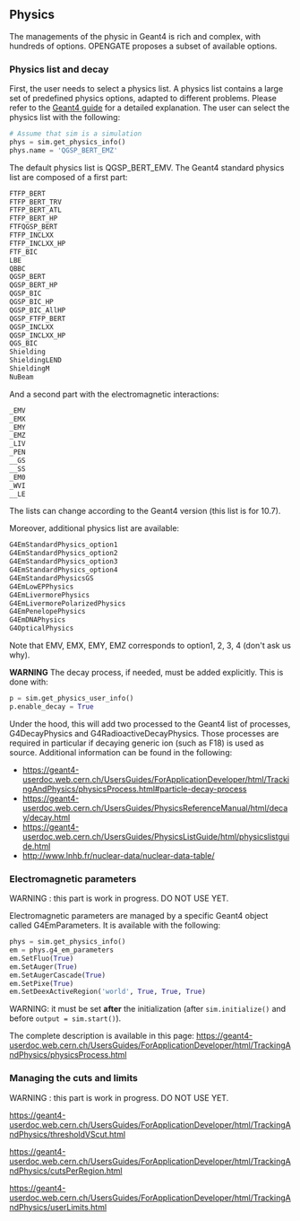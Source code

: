 ## Physics

The managements of the physic in Geant4 is rich and complex, with hundreds of options. OPENGATE proposes a subset of available options.

### Physics list and decay

First, the user needs to select a physics list. A physics list contains a large set of predefined physics options, adapted to different problems. Please refer to the [Geant4 guide](https://geant4-userdoc.web.cern.ch/UsersGuides/PhysicsListGuide/html/physicslistguide.html) for a
detailed explanation. The user can select the physics list with the following:

```python
# Assume that sim is a simulation
phys = sim.get_physics_info()
phys.name = 'QGSP_BERT_EMZ'
```

The default physics list is QGSP_BERT_EMV. The Geant4 standard physics list are composed of a first part:

```python
FTFP_BERT
FTFP_BERT_TRV
FTFP_BERT_ATL
FTFP_BERT_HP
FTFQGSP_BERT
FTFP_INCLXX
FTFP_INCLXX_HP
FTF_BIC
LBE
QBBC
QGSP_BERT
QGSP_BERT_HP
QGSP_BIC
QGSP_BIC_HP
QGSP_BIC_AllHP
QGSP_FTFP_BERT
QGSP_INCLXX
QGSP_INCLXX_HP
QGS_BIC
Shielding
ShieldingLEND
ShieldingM
NuBeam
```

And a second part with the electromagnetic interactions:

```python
_EMV
_EMX
_EMY
_EMZ
_LIV
_PEN
__GS
__SS
_EM0
_WVI
__LE
```

The lists can change according to the Geant4 version (this list is for 10.7).

Moreover, additional physics list are available:

```python
G4EmStandardPhysics_option1
G4EmStandardPhysics_option2
G4EmStandardPhysics_option3
G4EmStandardPhysics_option4
G4EmStandardPhysicsGS
G4EmLowEPPhysics
G4EmLivermorePhysics
G4EmLivermorePolarizedPhysics
G4EmPenelopePhysics
G4EmDNAPhysics
G4OpticalPhysics
```

Note that EMV, EMX, EMY, EMZ corresponds to option1, 2, 3, 4 (don't ask us why).

**WARNING** The decay process, if needed, must be added explicitly. This is done with:

```python
p = sim.get_physics_user_info()
p.enable_decay = True
```

Under the hood, this will add two processed to the Geant4 list of processes, G4DecayPhysics and G4RadioactiveDecayPhysics. Those processes are required in particular if decaying generic ion (such as F18) is used as source. Additional information can be found in the following:

- <https://geant4-userdoc.web.cern.ch/UsersGuides/ForApplicationDeveloper/html/TrackingAndPhysics/physicsProcess.html#particle-decay-process>
- <https://geant4-userdoc.web.cern.ch/UsersGuides/PhysicsReferenceManual/html/decay/decay.html>
- <https://geant4-userdoc.web.cern.ch/UsersGuides/PhysicsListGuide/html/physicslistguide.html>
- <http://www.lnhb.fr/nuclear-data/nuclear-data-table/>

### Electromagnetic parameters

WARNING : this part is work in progress. DO NOT USE YET.

Electromagnetic parameters are managed by a specific Geant4 object called G4EmParameters. It is available with the following:

```python
phys = sim.get_physics_info()
em = phys.g4_em_parameters
em.SetFluo(True)
em.SetAuger(True)
em.SetAugerCascade(True)
em.SetPixe(True)
em.SetDeexActiveRegion('world', True, True, True)
```

WARNING: it must be set **after** the initialization (after `sim.initialize()` and before `output = sim.start()`).

The complete description is available in this page: <https://geant4-userdoc.web.cern.ch/UsersGuides/ForApplicationDeveloper/html/TrackingAndPhysics/physicsProcess.html>

### Managing the cuts and limits

WARNING : this part is work in progress. DO NOT USE YET.

<https://geant4-userdoc.web.cern.ch/UsersGuides/ForApplicationDeveloper/html/TrackingAndPhysics/thresholdVScut.html>

<https://geant4-userdoc.web.cern.ch/UsersGuides/ForApplicationDeveloper/html/TrackingAndPhysics/cutsPerRegion.html>

<https://geant4-userdoc.web.cern.ch/UsersGuides/ForApplicationDeveloper/html/TrackingAndPhysics/userLimits.html>
